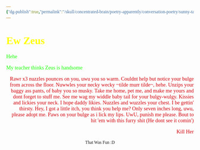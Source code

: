 ```yaml
---
{"dg-publish":true,"permalink":"/skull/concentrated-brain/poetry-apparently/conversation-poetry/sunny-talks/ew-zeus/","title":"Ew Zeus >~<","tags":["Tagless"],"noteIcon":""}
---
```


<style id="Force_Custom_Fonts" type="text/css">@font-face{font-style:normal;font-family:"Merriweather";src:local("Merriweather")}@font-face{font-style:bolder;font-family:"Merriweather";src:local("Merriweather")}@font-face{font-style:normal;font-family:"Merriweather";src:local("Merriweather");unicode-range:U+0-FF,U+2E80-9FFF,U+F900-FAFF,U+FE30-FE4F,U+20000-2FA1F}@font-face{font-style:bolder;font-family:"Merriweather";src:local("Merriweather");unicode-range:U+0-FF,U+2E80-9FFF,U+F900-FAFF,U+FE30-FE4F,U+20000-2FA1F}@font-face{font-style:normal;font-family:"Merriweather";src:local("Merriweather");unicode-range:U+0-FF}@font-face{font-style:bolder;font-family:"Merriweather";src:local("Merriweather");unicode-range:U+0-FF}:not(pre):not(code):not(textarea):not(tt):not(kbd):not(samp):not(var){font-family:"Merriweather"!important}pre,code,textarea,tt,kbd,samp,var{font-family:monospace!important}pre *,code *,textarea *,tt *,kbd *,samp *,var *{font-family:monospace!important}</style>


# <span style="color:#ffff00">Ew Zeus</span>


<p align="left"><span style="color:#15ff00">Hehe</span></p>
<p align="left"><span style="color:#15ff00">My teacher thinks Zeus is handsome</span></p>
<p align="right"><span style="color:#D00009">Rawr x3 nuzzles pounces on you, uwu you so warm. Couldnt help but notice your bulge from across the floor. Nuwwles your necky wecky ~tilde murr tilde~, hehe. Unzips your baggy ass pants, of baby you so musky. Take me home, pet me, and make me yours and dont forget to stuff me. See me wag my widdle baby tail for your bulgy-wulgy. Kissies and lickies your neck. I hope daddy likies. Nuzzles and wuzzles your chest. I be gettin' thirsty. Hey, I got a little itch, you think you help me? Only seven inches long, uwu, please adopt me. Paws on your bulge as i lick my lips. UwU, punish me please. Bout to hit 'em with this furry shit (He dont see it comin')</span></p>
<p align="right"><span style="color:#D00009">Kill Her</span></p>








<center><sub>That Was Fun :D</sub></center>


<script src="https://utteranc.es/client.js"
        repo="WonderingGodling/My-Mind-Space"
        issue-term="title"
        theme="preferred-color-scheme"
        crossorigin="anonymous"
        async>
</script>